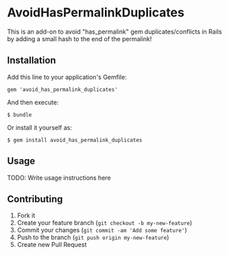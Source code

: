# AvoidHasPermalinkDuplicates

This is an add-on to avoid "has_permalink" gem duplicates/conflicts in Rails by adding a small hash to the end of the permalink!

## Installation

Add this line to your application's Gemfile:

    gem 'avoid_has_permalink_duplicates'

And then execute:

    $ bundle

Or install it yourself as:

    $ gem install avoid_has_permalink_duplicates

## Usage

TODO: Write usage instructions here

## Contributing

1. Fork it
2. Create your feature branch (`git checkout -b my-new-feature`)
3. Commit your changes (`git commit -am 'Add some feature'`)
4. Push to the branch (`git push origin my-new-feature`)
5. Create new Pull Request
